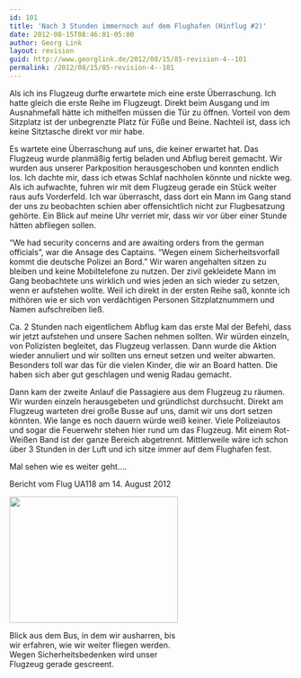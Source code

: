 ```yaml
---
id: 101
title: 'Nach 3 Stunden immernoch auf dem Flughafen (Hinflug #2)'
date: 2012-08-15T08:46:01-05:00
author: Georg Link
layout: revision
guid: http://www.georglink.de/2012/08/15/85-revision-4--101
permalink: /2012/08/15/85-revision-4--101
---
```

Als ich ins Flugzeug durfte erwartete mich eine erste Überraschung. Ich hatte gleich die erste Reihe im Flugzeugt. Direkt beim Ausgang und im Ausnahmefall hätte ich mithelfen müssen die Tür zu öffnen. Vorteil von dem Sitzplatz ist der unbegrenzte Platz für Füße und Beine. Nachteil ist, dass ich keine Sitztasche direkt vor mir habe.

Es wartete eine Überraschung auf uns, die keiner erwartet hat. Das Flugzeug wurde planmäßig fertig beladen und Abflug bereit gemacht. Wir wurden aus unserer Parkposition herausgeschoben und konnten endlich los. Ich dachte mir, dass ich etwas Schlaf nachholen könnte und nickte weg. Als ich aufwachte, fuhren wir mit dem Flugzeug gerade ein Stück weiter raus aufs Vorderfeld. Ich war überrascht, dass dort ein Mann im Gang stand der uns zu beobachten schien aber offensichtlich nicht zur Flugbesatzung gehörte. Ein Blick auf meine Uhr verriet mir, dass wir vor über einer Stunde hätten abfliegen sollen. 

&#8220;We had security concerns and are awaiting orders from the german officials&#8221;, war die Ansage des Captains. &#8220;Wegen einem Sicherheitsvorfall kommt die deutsche Polizei an Bord.&#8221; Wir waren angehalten sitzen zu bleiben und keine Mobiltelefone zu nutzen. Der zivil gekleidete Mann im Gang beobachtete uns wirklich und wies jeden an sich wieder zu setzen, wenn er aufstehen wollte. Weil ich direkt in der ersten Reihe saß, konnte ich mithören wie er sich von verdächtigen Personen Sitzplatznummern und Namen aufschreiben ließ.

Ca. 2 Stunden nach eigentlichem Abflug kam das erste Mal der Befehl, dass wir jetzt aufstehen und unsere Sachen nehmen sollten. Wir würden einzeln, von Polizisten begleitet, das Flugzeug verlassen. Dann wurde die Aktion wieder annuliert und wir sollten uns erneut setzen und weiter abwarten. Besonders toll war das für die vielen Kinder, die wir an Board hatten. Die haben sich aber gut geschlagen und wenig Radau gemacht. 

Dann kam der zweite Anlauf die Passagiere aus dem Flugzeug zu räumen. Wir wurden einzeln herausgebeten und gründlichst durchsucht. Direkt am Flugzeug warteten drei große Busse auf uns, damit wir uns dort setzen könnten. Wie lange es noch dauern würde weiß keiner. Viele Polizeiautos und sogar die Feuerwehr stehen hier rund um das Flugzeug. Mit einem Rot-Weißen Band ist der ganze Bereich abgetrennt. Mittlerweile wäre ich schon über 3 Stunden in der Luft und ich sitze immer auf dem Flughafen fest.

Mal sehen wie es weiter geht&#8230;.

Bericht vom Flug UA118 am 14. August 2012

<div id="attachment_87" style="width: 310px" class="wp-caption aligncenter">
  <a href="http://www.georglink.de/?attachment_id=87"><img aria-describedby="caption-attachment-87" loading="lazy" src="http://www.georglink.de/media/2012/08/IMG_20120814_120610523381235-300x225.jpg" alt="" title="2012-08-14 Flughafen Frankfurt - Sicherheitskontrolle" width="300" height="225" class="size-medium wp-image-87" srcset="http://www.georglink.de/media/2012/08/IMG_20120814_120610523381235-300x225.jpg 300w, http://www.georglink.de/media/2012/08/IMG_20120814_120610523381235-1024x768.jpg 1024w" sizes="(max-width: 300px) 100vw, 300px" /></a>
  
  <p id="caption-attachment-87" class="wp-caption-text">
    Blick aus dem Bus, in dem wir ausharren, bis wir erfahren, wie wir weiter fliegen werden. Wegen Sicherheitsbedenken wird unser Flugzeug gerade gescreent.
  </p>
</div>